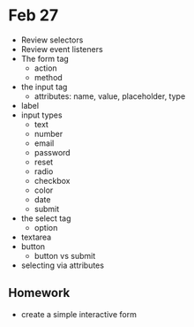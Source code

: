 # Feb 27

* Review selectors
* Review event listeners
* The form tag
	* action
	* method
* the input tag
	* attributes: name, value, placeholder, type
* label
* input types
	* text
	* number
	* email
	* password
	* reset
	* radio
	* checkbox
	* color
	* date
	* submit
* the select tag
	* option
* textarea
* button
	* button vs submit
* selecting via attributes
	
## Homework
* create a simple interactive form

